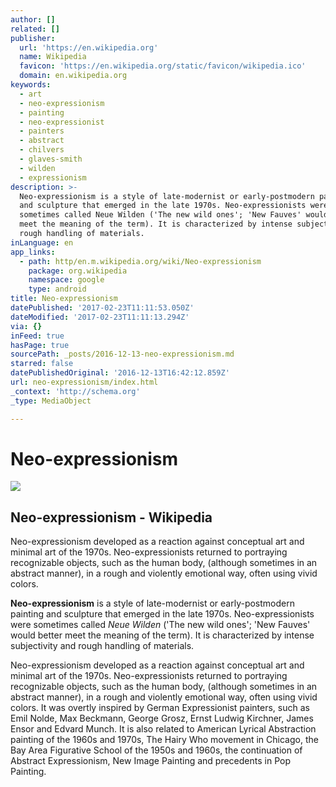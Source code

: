 ```yaml
---
author: []
related: []
publisher:
  url: 'https://en.wikipedia.org'
  name: Wikipedia
  favicon: 'https://en.wikipedia.org/static/favicon/wikipedia.ico'
  domain: en.wikipedia.org
keywords:
  - art
  - neo-expressionism
  - painting
  - neo-expressionist
  - painters
  - abstract
  - chilvers
  - glaves-smith
  - wilden
  - expressionism
description: >-
  Neo-expressionism is a style of late-modernist or early-postmodern painting
  and sculpture that emerged in the late 1970s. Neo-expressionists were
  sometimes called Neue Wilden ('The new wild ones'; 'New Fauves' would better
  meet the meaning of the term). It is characterized by intense subjectivity and
  rough handling of materials.
inLanguage: en
app_links:
  - path: http/en.m.wikipedia.org/wiki/Neo-expressionism
    package: org.wikipedia
    namespace: google
    type: android
title: Neo-expressionism
datePublished: '2017-02-23T11:11:53.050Z'
dateModified: '2017-02-23T11:11:13.294Z'
via: {}
inFeed: true
hasPage: true
sourcePath: _posts/2016-12-13-neo-expressionism.md
starred: false
datePublishedOriginal: '2016-12-13T16:42:12.859Z'
url: neo-expressionism/index.html
_context: 'http://schema.org'
_type: MediaObject

---
```

# Neo-expressionism

<article style=""><img src="https://imgflo.herokuapp.com/graph/2b2431f8e7ba7b0/0813fa840aaf297d171b80ab93b95c8c/noop.jpg?input=https%3A%2F%2Fupload.wikimedia.org%2Fwikipedia%2Fcommons%2Fthumb%2Fd%2Fd0%2FKrumm.jpg%2F220px-Krumm.jpg" /><h1>Neo-expressionism - Wikipedia</h1><p>Neo-expressionism developed as a reaction against conceptual art and minimal art of the 1970s. Neo-expressionists returned to portraying recognizable objects, such as the human body, (although sometimes in an abstract manner), in a rough and violently emotional way, often using vivid colors.</p></article>

**Neo-expressionism** is a style of late-modernist or early-postmodern painting and sculpture that emerged in the late 1970s. Neo-expressionists were sometimes called _Neue Wilden_ ('The new wild ones'; 'New Fauves' would better meet the meaning of the term). It is characterized by intense subjectivity and rough handling of materials.

Neo-expressionism developed as a reaction against conceptual art and minimal art of the 1970s. Neo-expressionists returned to portraying recognizable objects, such as the human body, (although sometimes in an abstract manner), in a rough and violently emotional way, often using vivid colors. It was overtly inspired by German Expressionist painters, such as Emil Nolde, Max Beckmann, George Grosz, Ernst Ludwig Kirchner, James Ensor and Edvard Munch. It is also related to American Lyrical Abstraction painting of the 1960s and 1970s, The Hairy Who movement in Chicago, the Bay Area Figurative School of the 1950s and 1960s, the continuation of Abstract Expressionism, New Image Painting and precedents in Pop Painting.